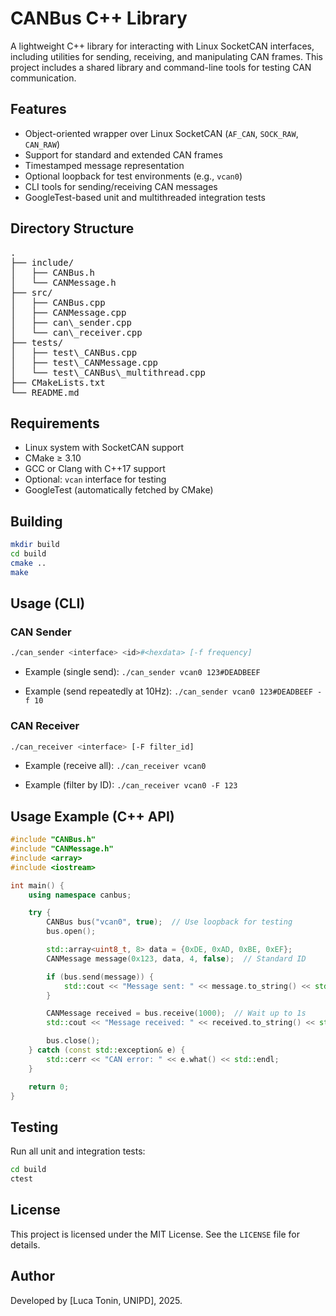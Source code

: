# CANBus C++ Library

A lightweight C++ library for interacting with Linux SocketCAN interfaces, including utilities for sending, receiving, and manipulating CAN frames. This project includes a shared library and command-line tools for testing CAN communication.

## Features

- Object-oriented wrapper over Linux SocketCAN (`AF_CAN`, `SOCK_RAW`, `CAN_RAW`)
- Support for standard and extended CAN frames
- Timestamped message representation
- Optional loopback for test environments (e.g., `vcan0`)
- CLI tools for sending/receiving CAN messages
- GoogleTest-based unit and multithreaded integration tests

## Directory Structure
<pre>.
├── include/
│   ├── CANBus.h
│   └── CANMessage.h
├── src/
│   ├── CANBus.cpp
│   ├── CANMessage.cpp
│   ├── can\_sender.cpp
│   └── can\_receiver.cpp
├── tests/
│   ├── test\_CANBus.cpp
│   ├── test\_CANMessage.cpp
│   └── test\_CANBus\_multithread.cpp
├── CMakeLists.txt
└── README.md
</pre>


## Requirements

- Linux system with SocketCAN support
- CMake ≥ 3.10
- GCC or Clang with C++17 support
- Optional: `vcan` interface for testing
- GoogleTest (automatically fetched by CMake)

## Building

```bash
mkdir build
cd build
cmake ..
make
````

## Usage (CLI)

### CAN Sender

```bash
./can_sender <interface> <id>#<hexdata> [-f frequency]
```

* Example (single send):
  `./can_sender vcan0 123#DEADBEEF`

* Example (send repeatedly at 10Hz):
  `./can_sender vcan0 123#DEADBEEF -f 10`

### CAN Receiver

```bash
./can_receiver <interface> [-F filter_id]
```

* Example (receive all):
  `./can_receiver vcan0`

* Example (filter by ID):
  `./can_receiver vcan0 -F 123`

## Usage Example (C++ API)

```cpp
#include "CANBus.h"
#include "CANMessage.h"
#include <array>
#include <iostream>

int main() {
    using namespace canbus;

    try {
        CANBus bus("vcan0", true);  // Use loopback for testing
        bus.open();

        std::array<uint8_t, 8> data = {0xDE, 0xAD, 0xBE, 0xEF};
        CANMessage message(0x123, data, 4, false);  // Standard ID

        if (bus.send(message)) {
            std::cout << "Message sent: " << message.to_string() << std::endl;
        }

        CANMessage received = bus.receive(1000);  // Wait up to 1s
        std::cout << "Message received: " << received.to_string() << std::endl;

        bus.close();
    } catch (const std::exception& e) {
        std::cerr << "CAN error: " << e.what() << std::endl;
    }

    return 0;
}
```

## Testing

Run all unit and integration tests:

```bash
cd build
ctest
```

## License

This project is licensed under the MIT License. See the `LICENSE` file for details.

## Author

Developed by \[Luca Tonin, UNIPD], 2025.
